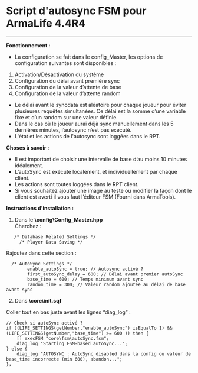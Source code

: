 # Script d'autosync FSM pour ArmaLife 4.4R4
---

**Fonctionnement :**

- La configuration se fait dans le config_Master, les options de configuration suivantes sont disponibles :  
1. Activation/Désactivation du système  
2. Configuration du délai avant première sync  
3. Configuration de la valeur d’attente de base  
4. Configuration de la valeur d’attente random  
- Le délai avant le syncdata est aléatoire pour chaque joueur pour éviter
plusieures requêtes simultanées. Ce délai est la somme d’une variable fixe et d’un random sur une valeur définie.  
- Dans le cas où le joueur aurai déjà sync manuellement dans les 5 dernières minutes, l’autosync n’est pas executé.  
- L'état et les actions de l'autosync sont loggées dans le RPT.  

**Choses à savoir :**  

- Il est important de choisir une intervalle de base d’au moins 10 minutes idéalement.
- L’autoSync est exécuté localement, et individuellement par chaque client.
- Les actions sont toutes loggées dans le RPT client.
- Si vous souhaitez ajouter une image au teste ou modifier la façon dont le client est averti il vous faut l’éditeur FSM (Fourni dans ArmaTools).    


**Instructions d'installation :**

1.  Dans le **\config\Config_Master.hpp**  
Cherchez :
```
   /* Database Related Settings */  
     /* Player Data Saving */
```        
	
Rajoutez dans cette section :
```
  /* AutoSync Settings */  
    	enable_autoSync = true; // Autosync activé ?    
    	first_autoSync_delay = 600; // Délai avant premier autoSync   
    	base_time = 600; // Temps minimum avant sync    
    	random_time = 300; // Valeur random ajoutée au délai de base avant sync    
```

2. Dans **\core\init.sqf**
	
Coller tout en bas juste avant les lignes “diag_log” :
```
// Check si autoSync activé ?  
if ((LIFE_SETTINGS(getNumber,"enable_autoSync") isEqualTo 1) && (LIFE_SETTINGS(getNumber,"base_time") >= 600 )) then {
	[] execFSM "core\fsm\autoSync.fsm";  
	diag_log "Starting FSM-based autoSync...";  
} else {    
	diag_log "AUTOSYNC : AutoSync disabled dans la config ou valeur de base_time incorrecte (min 600), abandon...";  
};  
```
